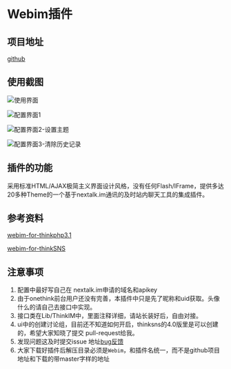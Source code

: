 # Webim插件
## 项目地址
[github](https://github.com/yangweijie/webim-for-onethink)

## 使用截图
![使用界面](http://ww3.sinaimg.cn/mw1024/50075709gw1eake70gzyqj211y0hv40p.jpg)

![配置界面1](http://ww1.sinaimg.cn/mw1024/50075709gw1eake9xkruaj211s0lbdi5.jpg)

![配置界面2-设置主题](http://ww4.sinaimg.cn/mw1024/50075709gw1eake7ijtg3j211x0lb0x7.jpg)

![配置界面3-清除历史记录](http://ww4.sinaimg.cn/mw1024/50075709gw1eake7lfo5xj211u0lb0uo.jpg)

## 插件的功能
采用标准HTML/AJAX极简主义界面设计风格，没有任何Flash/IFrame，提供多达20多种Theme的一个基于nextalk.im通讯的及时站内聊天工具的集成插件。
## 参考资料

[webim-for-thinkphp3.1](https://github.com/webim/webim-for-thinkphp)

[webim-for-thinkSNS](https://github.com/webim/webim-plugin-thinksns)

## 注意事项
1. 配置中最好写自己在 nextalk.im申请的域名和apikey
2. 由于onethink前台用户还没有完善，本插件中只是先了昵称和uid获取。头像什么的请自己去接口中实现。
3. 接口类在Lib/ThinkIM中，里面注释详细，请站长装好后，自由对接。
4. ui中的创建讨论组，目前还不知道如何开启，thinksns的4.0版里是可以创建的，希望大家知晓了提交 pull-request给我。
5. 发现问题这及时提交issue 地址[bug反馈](https://github.com/yangweijie/webim-for-onethink/issues)
6. 大家下载好插件后解压目录必须是`Webim`，和插件名统一，而不是github项目地址和下载的带master字样的地址

